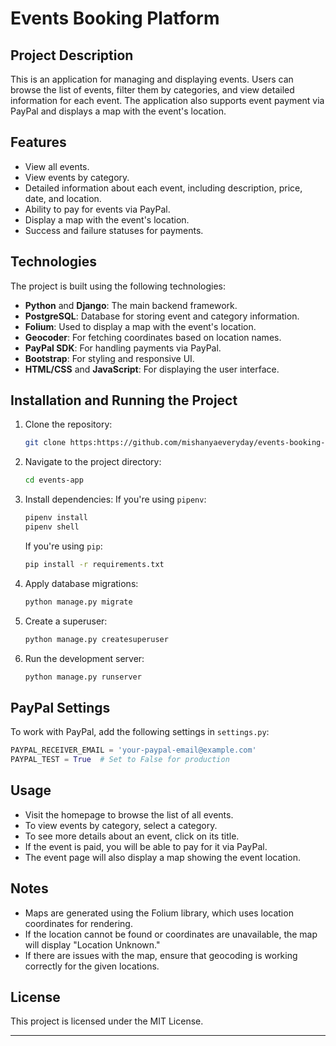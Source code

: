 # Events Booking Platform

## Project Description
This is an application for managing and displaying events. Users can browse the list of events, filter them by categories, and view detailed information for each event. The application also supports event payment via PayPal and displays a map with the event's location.

## Features
- View all events.
- View events by category.
- Detailed information about each event, including description, price, date, and location.
- Ability to pay for events via PayPal.
- Display a map with the event's location.
- Success and failure statuses for payments.

## Technologies
The project is built using the following technologies:
- **Python** and **Django**: The main backend framework.
- **PostgreSQL**: Database for storing event and category information.
- **Folium**: Used to display a map with the event's location.
- **Geocoder**: For fetching coordinates based on location names.
- **PayPal SDK**: For handling payments via PayPal.
- **Bootstrap**: For styling and responsive UI.
- **HTML/CSS** and **JavaScript**: For displaying the user interface.

## Installation and Running the Project

1. Clone the repository:
   ```bash
   git clone https:https://github.com/mishanyaeveryday/events-booking-platform.git
   ```

2. Navigate to the project directory:
   ```bash
   cd events-app
   ```

3. Install dependencies:
   If you're using `pipenv`:
   ```bash
   pipenv install
   pipenv shell
   ```
   If you're using `pip`:
   ```bash
   pip install -r requirements.txt
   ```

4. Apply database migrations:
   ```bash
   python manage.py migrate
   ```

5. Create a superuser:
   ```bash
   python manage.py createsuperuser
   ```

6. Run the development server:
   ```bash
   python manage.py runserver
   ```

## PayPal Settings
To work with PayPal, add the following settings in `settings.py`:
```python
PAYPAL_RECEIVER_EMAIL = 'your-paypal-email@example.com'
PAYPAL_TEST = True  # Set to False for production
```

## Usage
- Visit the homepage to browse the list of all events.
- To view events by category, select a category.
- To see more details about an event, click on its title.
- If the event is paid, you will be able to pay for it via PayPal.
- The event page will also display a map showing the event location.

## Notes
- Maps are generated using the Folium library, which uses location coordinates for rendering.
- If the location cannot be found or coordinates are unavailable, the map will display "Location Unknown."
- If there are issues with the map, ensure that geocoding is working correctly for the given locations.

## License
This project is licensed under the MIT License.

---
